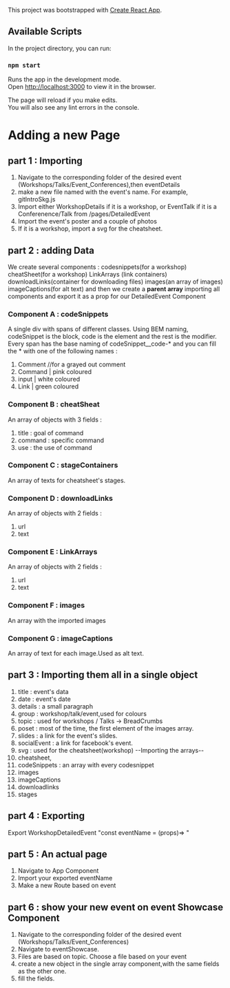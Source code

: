 This project was bootstrapped with [Create React App](https://github.com/facebook/create-react-app).

## Available Scripts

In the project directory, you can run:

### `npm start`

Runs the app in the development mode.<br>
Open [http://localhost:3000](http://localhost:3000) to view it in the browser.

The page will reload if you make edits.<br>
You will also see any lint errors in the console.

# Adding a new Page #

## part 1 : Importing ##
1. Navigate to the corresponding folder of the desired event (Workshops/Talks/Event_Conferences),then eventDetails
2. make a new file named with the event's name. For example, gitIntroSkg.js
3. Import either WorkshopDetails if it is a workshop, or EventTalk if it is a Conferenence/Talk from /pages/DetailedEvent
4. Import the event's poster and a couple of photos
5. If it is a workshop, import a svg for the cheatsheet.

## part 2 : adding Data ##
We create several components : codesnippets(for a workshop) cheatSheet(for a workshop) LinkArrays (link containers) downloadLinks(container for downloading files) images(an array of images) imageCaptions(for alt text) and then we create a **parent array** importing all components and export it as a prop for our DetailedEvent Component 
 
 ### Component A : codeSnippets ###
 
 A single div with spans of different classes. Using BEM naming, codeSnippet is the block, code is the element and the rest is the modifier.
 Every span has the base naming of codeSnippet__code-* and you can fill the * with one of the following names  :
 1. Comment //for a grayed out comment
 2. Command | pink coloured 
 3. input | white coloured
 4. Link | green coloured
 ### Component B : cheatSheat ###
 
 An array of objects with 3 fields :
 1. title : goal of command
 2. command : specific command
 3. use : the use of command
 
 ### Component C : stageContainers ###
 An array of texts for cheatsheet's stages.
 
 ### Component D : downloadLinks ###
 An array of objects with 2 fields : 
 1. url
 2. text
 
 ### Component E : LinkArrays ###
 An array of objects with 2 fields : 
 1. url
 2. text
 
  ### Component F  : images ###
  An array with the imported images
  
  ### Component G  : imageCaptions ###
  An array of text for each image.Used as alt text.
  
  ## part 3 : Importing them all in a single object ##
  1. title : event's data
  2. date : event's date
  3. details : a small paragraph 
  4. group : workshop/talk/event,used for colours
  5. topic : used for workshops / Talks -> BreadCrumbs
  6. poset : most of the time, the first element of the images array.
  7. slides : a link for the event's slides.
  8. socialEvent : a link for facebook's event.
  9. svg : used for the cheatsheet(workshop)
  --Importing the arrays--
  10. cheatsheet,
  11. codeSnippets : an array with every codesnippet
  12. images
  13. imageCaptions
  14. downloadlinks
  15. stages
  
   ## part 4 : Exporting  ##
  Export WorkshopDetailedEvent
  "const eventName = (props)=> <WorkshopDetailedEvent mobile={props.mobile} group='workshop' data={eventData}/>"
  
  ## part 5 : An actual page ##
  1. Navigate to App Component
  2. Import your exported eventName
  3. Make a new Route based on event
  
  ## part 6 : show your new event on event Showcase Component ##
  1. Navigate to the corresponding folder of the desired event (Workshops/Talks/Event_Conferences)
  2. Navigate to eventShowcase.
  3. Files are based on topic. Choose a file based on your event
  4. create a new object in the single array component,with the same fields as the other one.
  5. fill the fields.
